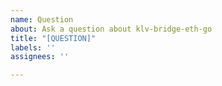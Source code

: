 ```yaml
---
name: Question
about: Ask a question about klv-bridge-eth-go
title: "[QUESTION]"
labels: ''
assignees: ''

---
```


<!--
Add here the question you want to ask. For a more immediate response, please use our validator's telegram page: https://t.me/MultiversXValidators
-->
